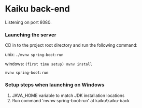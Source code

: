 # Kaiku back-end

Listening on port 8080.

### Launching the server
CD in to the project root directory and run the following command:  

unix: `./mvnw spring-boot:run`

windows: 
`(first time setup) mvnv install`

`mvnw spring-boot:run`

### Setup steps when launching on Windows
1. JAVA_HOME variable to match JDK installation locations
2. Run command 'mvnw spring-boot:run' at kaiku\kaiku-back